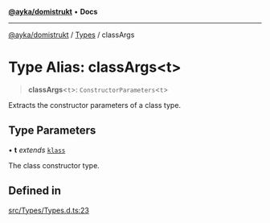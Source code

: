 [**@ayka/domistrukt**](../../../README.md) • **Docs**

***

[@ayka/domistrukt](../../../globals.md) / [Types](../README.md) / classArgs

# Type Alias: classArgs\<t\>

> **classArgs**\<`t`\>: `ConstructorParameters`\<`t`\>

Extracts the constructor parameters of a class type.

## Type Parameters

• **t** *extends* [`klass`](klass.md)

The class constructor type.

## Defined in

[src/Types/Types.d.ts:23](https://github.com/AndreyMork/domistrukt/blob/c8d404d2a2ad3b5db17fcead4d4e5821b1cc97ac/src/Types/Types.d.ts#L23)

